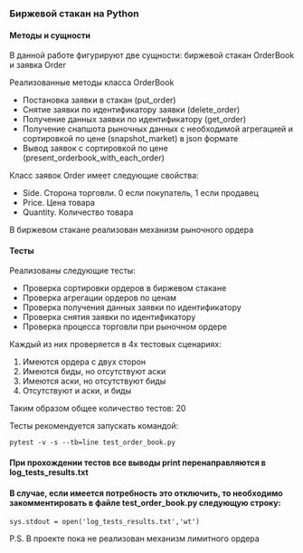 ### Биржевой стакан на Python

#### Методы и сущности
В данной работе фигурируют две сущности: биржевой стакан OrderBook и заявка Order

Реализованные методы класса OrderBook
* Постановка заявки в стакан (put_order)
* Снятие заявки по идентификатору заявки (delete_order)
* Получение данных заявки по идентификатору (get_order)
* Получение снапшота рыночных данных с необходимой агрегацией и сортировкой по цене (snapshot_market) в json формате
* Вывод заявок с сортировкой по цене (present_orderbook_with_each_order)

Класс заявок Order имеет следующие свойства:
* Side. Сторона торговли. 0 если покупатель, 1 если продавец
* Price. Цена товара
* Quantity. Количество товара  

В биржевом стакане реализован механизм рыночного ордера

#### Тесты

Реализованы следующие тесты:
* Проверка сортировки ордеров в биржевом стакане
* Проверка агрегации ордеров по ценам
* Проверка получения данных заявки по идентификатору
* Проверка снятия заявки по идентификатору
* Проверка процесса торговли при рыночном ордере

Каждый из них проверяется в 4х тестовых сценариях:
1. Имеются ордера с двух сторон
2. Имеются биды, но отсутствуют аски
3. Имеются аски, но отсутствуют биды
4. Отсутствуют и аски, и биды

Таким образом общее количество тестов: 20

Тесты рекомендуется запускать командой:
```
pytest -v -s --tb=line test_order_book.py
```

#### При прохождении тестов все выводы print перенаправляются в log_tests_results.txt
#### В случае, если имеется потребность это отключить, то необходимо закомментировать в файле test_order_book.py следующую строку:
```
sys.stdout = open('log_tests_results.txt','wt')
```

P.S. В проекте пока не реализован механизм лимитного ордера
